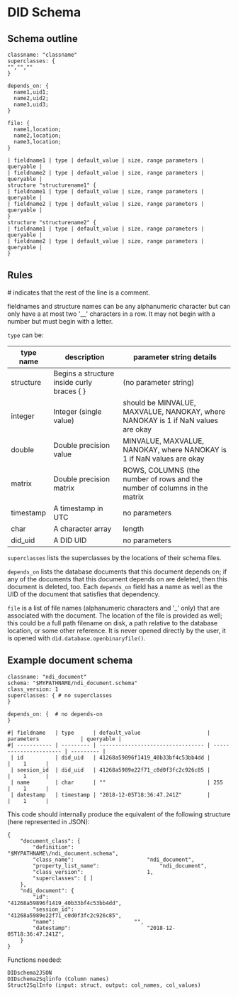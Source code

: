 # DID Schema

## Schema outline

```
classname: "classname"
superclasses: {
"","",""
}

depends_on: {
  name1,uid1;
  name2,uid2;
  name3,uid3;
}

file: {
  name1,location;
  name2,location;
  name3,location;
}

| fieldname1 | type | default_value | size, range parameters | queryable |
| fieldname2 | type | default_value | size, range parameters | queryable |
structure "structurename1" {
| fieldname1 | type | default_value | size, range parameters | queryable |
| fieldname2 | type | default_value | size, range parameters | queryable |
}
structure "structurename2" {
| fieldname1 | type | default_value | size, range parameters | queryable |
| fieldname2 | type | default_value | size, range parameters | queryable |
}

```

## Rules

\# indicates that the rest of the line is a comment.

fieldnames and structure names can be any alphanumeric character but can only have a at most two '__' characters in a row. It may not begin with a number but must begin with a letter.

`type` can be:

| type name | description | parameter string details |
| --- | --- | --- | 
| structure  | Begins a structure inside curly braces { } | (no parameter string)
| integer | Integer (single value) | should be MINVALUE, MAXVALUE, NANOKAY, where NANOKAY is 1 if NaN values are okay |
| double | Double precision value | MINVALUE, MAXVALUE, NANOKAY, where NANOKAY is 1 if NaN values are okay |
| matrix | Double precision matrix | ROWS, COLUMNS (the number of rows and the number of columns in the matrix |
| timestamp | A timestamp in UTC | no parameters |
| char | A character array | length |
| did_uid   | A DID UID | no parameters |

`superclasses` lists the superclasses by the locations of their schema files.

`depends_on` lists the database documents that this document depends on; if any of the documents that this document depends on
are deleted, then this document is deleted, too. Each `depends_on` field has a name as well as the UID of the document that
satisfies that dependency.

`file` is a list of file names (alphanumeric characters and '_' only) that are associated with the document. The location of the
file is provided as well; this could be a full path filename on disk, a path relative to the database location, or some other
reference. It is never opened directly by the user, it is opened with `did.database.openbinaryfile()`.

## Example document schema

```
classname: "ndi_document"
schema: "$MYPATHNAME/ndi_document.schema"
class_version: 1
superclasses: { # no superclasses
}

depends_on: {  # no depends-on
}

#| fieldname   | type      | default_value                     | parameters             | queryable |
#| ----------- | --------- | --------------------------------- | ---------------------- | --------- |
 | id          | did_uid   | 41268a59896f1419_40b33bf4c53bb4dd |                        |    1      |
 | seesion_id  | did_uid   | 41268a5989e22f71_c0d0f3fc2c926c85 |                        |    1      |
 | name        | char      | ""                                | 255                    |    1      | 
 | datestamp   | timestamp | "2018-12-05T18:36:47.241Z"        |                        |    1      |
```

This code should internally produce the equivalent of the following structure (here represented in JSON):

```
{
	"document_class": {
		"definition":						"$MYPATHNAME\/ndi_document.schema",
		"class_name":						"ndi_document",
		"property_list_name":					"ndi_document",
		"class_version":					1,
		"superclasses": [ ]
	},
	"ndi_document": {
		"id":							"41268a59896f1419_40b33bf4c53bb4dd",
		"session_id":						"41268a5989e22f71_c0d0f3fc2c926c85",
		"name":							"",
		"datestamp":						"2018-12-05T18:36:47.241Z",
	}
}

```


Functions needed:

```
DIDschema2JSON
DIDschema2Sqlinfo (Column names)
Struct2SqlInfo (input: struct, output: col_names, col_values)
```

